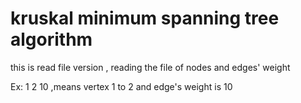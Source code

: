 # kruskal minimum spanning tree algorithm
this is read file version , reading the file of nodes and edges' weight

Ex: 1 2 10 ,means  vertex 1 to 2 and edge's weight is 10


